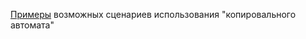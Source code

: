 [Примеры](https://github.com/daria-kay/design-patterns/blob/master/state/src/test/java/com/darakay/patterns/state/CopyMachineTest.java) возможных сценариев использования "копировального автомата" 
